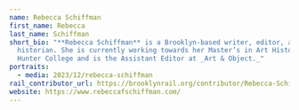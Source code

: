 ```yaml
---
name: Rebecca Schiffman
first_name: Rebecca
last_name: Schiffman
short_bio: "**Rebecca Schiffman** is a Brooklyn-based writer, editor, and art
  historian. She is currently working towards her Master’s in Art History at
  Hunter College and is the Assistant Editor at _Art & Object._"
portraits:
  - media: 2023/12/rebecca-schiffman
rail_contributor_url: https://brooklynrail.org/contributor/Rebecca-Schiffman
website: https://www.rebeccafschiffman.com/
---
```

